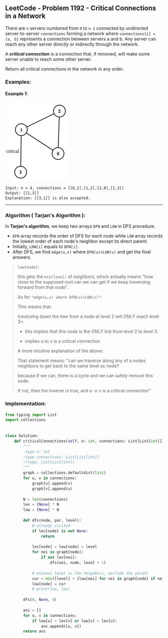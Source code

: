 ## LeetCode - Problem 1192 - Critical Connections in a Network

There are `n` servers numbered from `0` to `n-1` connected by undirected server-to-server `connections` forming a network where `connections[i] = [a, b]` represents a connection between servers a and b. Any server can reach any other server directly or indirectly through the network.

A ___critical connection___ is a connection that, if removed, will make some server unable to reach some other server.

Return all critical connections in the network in any order.

### Examples:

#### Example 1:

![Example - 1](Example_1.png)
```
Input: n = 4, connections = [[0,1],[1,2],[2,0],[1,3]]
Output: [[1,3]]
Explanation: [[3,1]] is also accepted.
```
____

### Algorithm ( Tarjan's Algorithm ):

In **Tarjan's algorithm**, we keep two arrays `DFN` and `LOW` in DFS procedure. 
- `DFN` array records the order of DFS for each node while `LOW` array records the lowest order of each node's neighbor except its direct parent. 
- Initially, `LOW[i]` equals to `DFN[i]`.
- After DFS, we find `edge(u,v)` where `DFN(u)<LOW(v)` and get the final answers.

> `low[node]`:
>
>   this gets the `min(level)` of neighbors, which actually means "how close to the supposed root can we can get if we keep traversing forward from that node".
>
> As for `"edge(u,v) where DFN(u)<LOW(v)"`:
>
>   This means that:
>
>    traversing down the tree from a node at level 2 will ONLY reach level 3+.
>
>    - this implies that this node is the ONLY link from level 2 to level 3.
>
>    - implies u to v is a critical connection
>
>   A more intuitive explanation of the above:
>
>    That statement means: "can we traverse along any of a nodes neighbors to get back to the same level as node?
>  
>    because if we can, there is a cycle and we can safely remove this node.
>
>    If not, then the inverse is true, and u -> v is a critical connection"

### Implementation:

```python
from typing import List
import collections


class Solution:
    def criticalConnections(self, n: int, connections: List[List[int]]) -> List[List[int]]:
        """
        :type n: int
        :type connections: List[List[int]]
        :rtype: List[List[int]]
        """
        graph = collections.defaultdict(list)
        for u, v in connections:
            graph[u].append(v)
            graph[v].append(u)

        N = len(connections)
        lev = [None] * N
        low = [None] * N

        def dfs(node, par, level):
            # already visited
            if lev[node] is not None:
                return

            lev[node] = low[node] = level
            for nei in graph[node]:
                if not lev[nei]:
                    dfs(nei, node, level + 1)

            # minimal level in the neignbors, exclude the parent
            cur = min([level] + [low[nei] for nei in graph[node] if nei != par])
            low[node] = cur
            # print(low, lev)

        dfs(0, None, 0)

        ans = []
        for u, v in connections:
            if low[u] > lev[v] or low[v] > lev[u]:
                ans.append([u, v])
        return ans

```
